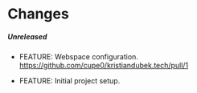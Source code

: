 # Changes

##### Unreleased

- FEATURE: Webspace configuration. 
  https://github.com/cupe0/kristiandubek.tech/pull/1
  
- FEATURE: Initial project setup. 
